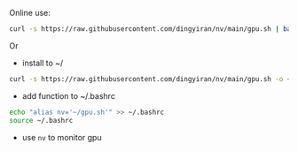 
Online use:
```bash
curl -s https://raw.githubusercontent.com/dingyiran/nv/main/gpu.sh | bash
```

Or 
-  install to ~/
```bash
curl -s https://raw.githubusercontent.com/dingyiran/nv/main/gpu.sh -o ~/gpu.sh
```

- add function to ~/.bashrc
```bash
echo "alias nv='~/gpu.sh'" >> ~/.bashrc
source ~/.bashrc
```

- use `nv` to monitor gpu